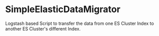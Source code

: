 # SimpleElasticDataMigrator

Logstash based Script to transfer the data from one ES Cluster Index to another ES Cluster's different Index.
